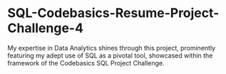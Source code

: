 # SQL-Codebasics-Resume-Project-Challenge-4

My expertise in Data Analytics shines through this project, prominently featuring my adept use of SQL as a pivotal tool, showcased within the framework of the Codebasics SQL Project Challenge.

